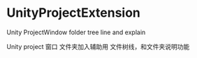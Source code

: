 # UnityProjectExtension
Unity ProjectWindow folder tree line and explain


Unity project 窗口 文件夹加入辅助用 文件树线，和文件夹说明功能
